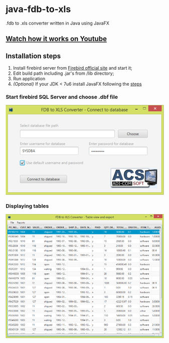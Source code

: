 java-fdb-to-xls
===============

.fdb to .xls converter written in Java using JavaFX

## [Watch how it works on Youtube](http://youtu.be/Dnpoqz9rslY)

## Installation steps
1. Install firebird server from [Firebird official site](http://www.firebirdsql.org/en/downloads/) and start it;
2. Edit build path including .jar's from /lib directory;
3. Run application
4. _(Optional)_ If your JDK < 7u6 install JavaFX following the [steps](https://docs.oracle.com/javafx/2/installation/jfxpub-installation.htm#CHDIAEJA)

### Start firebird SQL Server and choose .dbf file
![](/application-connect.png?raw=true)

### Displaying tables
![](/application-interface.png?raw=true)







